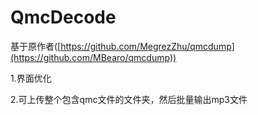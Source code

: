 # QmcDecode
基于原作者([https://github.com/MegrezZhu/qmcdump](https://github.com/MBearo/qmcdump))  

 1.界面优化  
 
 2.可上传整个包含qmc文件的文件夹，然后批量输出mp3文件  
 





